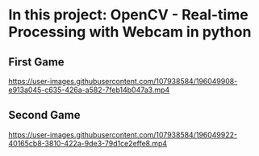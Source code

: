 # In this project: OpenCV - Real-time Processing with Webcam in python 




## First Game


https://user-images.githubusercontent.com/107938584/196049908-e913a045-c635-426a-a582-7feb14b047a3.mp4




## Second Game


https://user-images.githubusercontent.com/107938584/196049922-40165cb8-3810-422a-9de3-79d1ce2effe8.mp4
